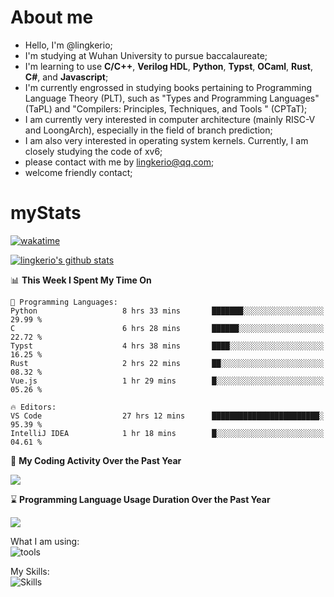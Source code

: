 # About me

- Hello, I'm @lingkerio; 
- I'm studying at Wuhan University to pursue baccalaureate;
- I'm learning to use **C/C++**, **Verilog HDL**, **Python**, **Typst**, **OCaml**, **Rust**, **C#**, and **Javascript**;
- I'm currently engrossed in studying books pertaining to Programming Language Theory (PLT), such as "Types and Programming Languages" (TaPL) and "Compilers: Principles, Techniques, and Tools " (CPTaT);
- I am currently very interested in computer architecture (mainly RISC-V and LoongArch), especially in the field of branch prediction;
- I am also very interested in operating system kernels. Currently, I am closely studying the code of xv6;
- please contact with me by lingkerio@qq.com;
- welcome friendly contact;


# myStats
[![wakatime](https://wakatime.com/badge/user/91f23013-72dc-47fa-9246-c7f1d9e4561b.svg)](https://wakatime.com/@91f23013-72dc-47fa-9246-c7f1d9e4561b)

[![lingkerio's github stats](https://github-readme-stats-sigma-five.vercel.app/api?username=lingkerio&count_private=true&show_icons=true&theme=gruvbox "![lingkerio's github stats")](https://github.com/anuraghazra/github-readme-stats)

<!--START_SECTION:waka-->
📊 **This Week I Spent My Time On** 

```text
💬 Programming Languages: 
Python                   8 hrs 33 mins       ███████░░░░░░░░░░░░░░░░░░   29.99 % 
C                        6 hrs 28 mins       ██████░░░░░░░░░░░░░░░░░░░   22.72 % 
Typst                    4 hrs 38 mins       ████░░░░░░░░░░░░░░░░░░░░░   16.25 % 
Rust                     2 hrs 22 mins       ██░░░░░░░░░░░░░░░░░░░░░░░   08.32 % 
Vue.js                   1 hr 29 mins        █░░░░░░░░░░░░░░░░░░░░░░░░   05.26 % 

🔥 Editors: 
VS Code                  27 hrs 12 mins      ████████████████████████░   95.39 % 
IntelliJ IDEA            1 hr 18 mins        █░░░░░░░░░░░░░░░░░░░░░░░░   04.61 % 
```


<!--END_SECTION:waka-->

📅 **My Coding Activity Over the Past Year**

<a href="https://wakatime.com"><img src="https://wakatime.com/share/@lingkerio/9d8c2ccb-422f-4031-86b5-c947c7b728ba.png" /></a>

⌛ **Programming Language Usage Duration Over the Past Year**

<a href="https://wakatime.com"><img src="https://wakatime.com/share/@lingkerio/b4268c3a-49e5-469e-b094-8e53392cb864.png" /></a>

What I am using:  
![tools](https://skillicons.dev/icons?i=discord,twitter,linkedin,gitlab,git,github,neovim,vim,stackoverflow,visualstudio,vscode,pycharm,arch,debian,ubuntu)  


My Skills:  
![Skills](https://skillicons.dev/icons?i=linux,windows,c,cpp,cs,ocaml,rust,py,js)  
